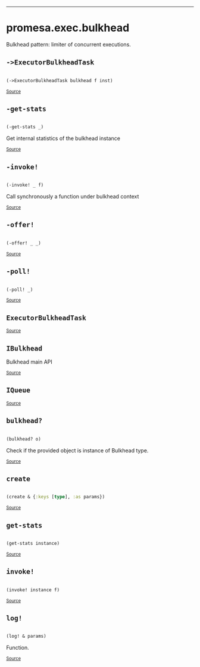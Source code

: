 
-----
# <a name="promesa.exec.bulkhead">promesa.exec.bulkhead</a>


Bulkhead pattern: limiter of concurrent executions.




## <a name="promesa.exec.bulkhead/->ExecutorBulkheadTask">`->ExecutorBulkheadTask`</a><a name="promesa.exec.bulkhead/->ExecutorBulkheadTask"></a>
``` clojure

(->ExecutorBulkheadTask bulkhead f inst)
```
<p><sub><a href="https://github.com/funcool/promesa/blob/master/src/promesa/exec/bulkhead.clj#L54-L68">Source</a></sub></p>

## <a name="promesa.exec.bulkhead/-get-stats">`-get-stats`</a><a name="promesa.exec.bulkhead/-get-stats"></a>
``` clojure

(-get-stats _)
```

Get internal statistics of the bulkhead instance
<p><sub><a href="https://github.com/funcool/promesa/blob/master/src/promesa/exec/bulkhead.clj#L42-L42">Source</a></sub></p>

## <a name="promesa.exec.bulkhead/-invoke!">`-invoke!`</a><a name="promesa.exec.bulkhead/-invoke!"></a>
``` clojure

(-invoke! _ f)
```

Call synchronously a function under bulkhead context
<p><sub><a href="https://github.com/funcool/promesa/blob/master/src/promesa/exec/bulkhead.clj#L43-L43">Source</a></sub></p>

## <a name="promesa.exec.bulkhead/-offer!">`-offer!`</a><a name="promesa.exec.bulkhead/-offer!"></a>
``` clojure

(-offer! _ _)
```
<p><sub><a href="https://github.com/funcool/promesa/blob/master/src/promesa/exec/bulkhead.clj#L38-L38">Source</a></sub></p>

## <a name="promesa.exec.bulkhead/-poll!">`-poll!`</a><a name="promesa.exec.bulkhead/-poll!"></a>
``` clojure

(-poll! _)
```
<p><sub><a href="https://github.com/funcool/promesa/blob/master/src/promesa/exec/bulkhead.clj#L37-L37">Source</a></sub></p>

## <a name="promesa.exec.bulkhead/ExecutorBulkheadTask">`ExecutorBulkheadTask`</a><a name="promesa.exec.bulkhead/ExecutorBulkheadTask"></a>



<p><sub><a href="https://github.com/funcool/promesa/blob/master/src/promesa/exec/bulkhead.clj#L54-L68">Source</a></sub></p>

## <a name="promesa.exec.bulkhead/IBulkhead">`IBulkhead`</a><a name="promesa.exec.bulkhead/IBulkhead"></a>




Bulkhead main API
<p><sub><a href="https://github.com/funcool/promesa/blob/master/src/promesa/exec/bulkhead.clj#L40-L43">Source</a></sub></p>

## <a name="promesa.exec.bulkhead/IQueue">`IQueue`</a><a name="promesa.exec.bulkhead/IQueue"></a>



<p><sub><a href="https://github.com/funcool/promesa/blob/master/src/promesa/exec/bulkhead.clj#L36-L38">Source</a></sub></p>

## <a name="promesa.exec.bulkhead/bulkhead?">`bulkhead?`</a><a name="promesa.exec.bulkhead/bulkhead?"></a>
``` clojure

(bulkhead? o)
```

Check if the provided object is instance of Bulkhead type.
<p><sub><a href="https://github.com/funcool/promesa/blob/master/src/promesa/exec/bulkhead.clj#L205-L208">Source</a></sub></p>

## <a name="promesa.exec.bulkhead/create">`create`</a><a name="promesa.exec.bulkhead/create"></a>
``` clojure

(create & {:keys [type], :as params})
```
<p><sub><a href="https://github.com/funcool/promesa/blob/master/src/promesa/exec/bulkhead.clj#L190-L195">Source</a></sub></p>

## <a name="promesa.exec.bulkhead/get-stats">`get-stats`</a><a name="promesa.exec.bulkhead/get-stats"></a>
``` clojure

(get-stats instance)
```
<p><sub><a href="https://github.com/funcool/promesa/blob/master/src/promesa/exec/bulkhead.clj#L197-L199">Source</a></sub></p>

## <a name="promesa.exec.bulkhead/invoke!">`invoke!`</a><a name="promesa.exec.bulkhead/invoke!"></a>
``` clojure

(invoke! instance f)
```
<p><sub><a href="https://github.com/funcool/promesa/blob/master/src/promesa/exec/bulkhead.clj#L201-L203">Source</a></sub></p>

## <a name="promesa.exec.bulkhead/log!">`log!`</a><a name="promesa.exec.bulkhead/log!"></a>
``` clojure

(log! & params)
```
Function.
<p><sub><a href="https://github.com/funcool/promesa/blob/master/src/promesa/exec/bulkhead.clj#L28-L32">Source</a></sub></p>
